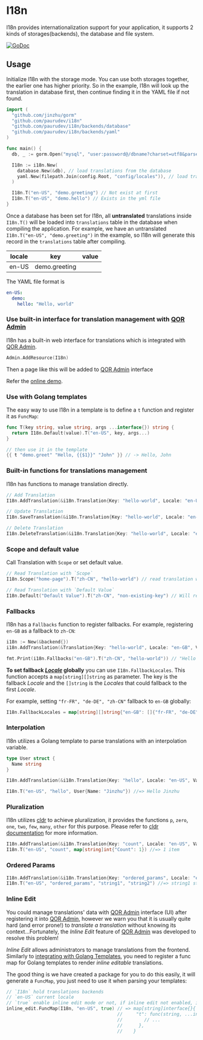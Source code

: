 # I18n

I18n provides internationalization support for your application, it supports 2 kinds of storages(backends), the database and file system.

[![GoDoc](https://godoc.org/github.com/paurudev/i18n?status.svg)](https://godoc.org/github.com/paurudev/i18n)

## Usage

Initialize I18n with the storage mode. You can use both storages together, the earlier one has higher priority. So in the example, I18n will look up the translation in database first, then continue finding it in the YAML file if not found.

```go
import (
  "github.com/jinzhu/gorm"
  "github.com/paurudev/i18n"
  "github.com/paurudev/i18n/backends/database"
  "github.com/paurudev/i18n/backends/yaml"
)

func main() {
  db, _ := gorm.Open("mysql", "user:password@/dbname?charset=utf8&parseTime=True&loc=Local")

  I18n := i18n.New(
    database.New(&db), // load translations from the database
    yaml.New(filepath.Join(config.Root, "config/locales")), // load translations from the YAML files in directory `config/locales`
  )

  I18n.T("en-US", "demo.greeting") // Not exist at first
  I18n.T("en-US", "demo.hello") // Exists in the yml file
}
```

Once a database has been set for I18n, all **untranslated** translations inside `I18n.T()` will be loaded into `translations` table in the database when compiling the application. For example, we have an untranslated `I18n.T("en-US", "demo.greeting")` in the example, so I18n will generate this record in the `translations` table after compiling.

| locale | key           | value  |
| ---    | ---           | ---    |
| en-US  | demo.greeting | &nbsp; |

The YAML file format is

```yaml
en-US:
  demo:
    hello: "Hello, world"
```

### Use built-in interface for translation management with [QOR Admin](http://github.com/paurudev/admin)

I18n has a built-in web interface for translations which is integrated with [QOR Admin](http://github.com/paurudev/admin).

```go
Admin.AddResource(I18n)
```

Then a page like this will be added to [QOR Admin](http://github.com/paurudev/admin) interface

Refer the [online demo](http://demo.getqor.com/admin/translations).

### Use with Golang templates

The easy way to use I18n in a template is to define a `t` function and register it as `FuncMap`:

```go
func T(key string, value string, args ...interface{}) string {
  return I18n.Default(value).T("en-US", key, args...)
}

// then use it in the template
{{ t "demo.greet" "Hello, {{$1}}" "John" }} // -> Hello, John
```

### Built-in functions for translations management

I18n has functions to manage translation directly.

```go
// Add Translation
I18n.AddTranslation(&i18n.Translation{Key: "hello-world", Locale: "en-US", Value: "hello world"})

// Update Translation
I18n.SaveTranslation(&i18n.Translation{Key: "hello-world", Locale: "en-US", Value: "Hello World"})

// Delete Translation
I18n.DeleteTranslation(&i18n.Translation{Key: "hello-world", Locale: "en-US", Value: "Hello World"})
```

### Scope and default value

Call Translation with `Scope` or set default value.

```go
// Read Translation with `Scope`
I18n.Scope("home-page").T("zh-CN", "hello-world") // read translation with translation key `home-page.hello-world`

// Read Translation with `Default Value`
I18n.Default("Default Value").T("zh-CN", "non-existing-key") // Will return default value `Default Value`
```

### Fallbacks

I18n has a `Fallbacks` function to register fallbacks. For example, registering `en-GB` as a fallback to `zh-CN`:

```go
i18n := New(&backend{})
i18n.AddTranslation(&Translation{Key: "hello-world", Locale: "en-GB", Value: "Hello World"})

fmt.Print(i18n.Fallbacks("en-GB").T("zh-CN", "hello-world")) // "Hello World"
```

**To set fallback [*Locale*](https://en.wikipedia.org/wiki/Locale_(computer_software)) globally** you can use `I18n.FallbackLocales`. This function accepts a `map[string][]string` as parameter. The key is the fallback *Locale* and the `[]string` is the *Locales* that could fallback to the first *Locale*.

For example, setting `"fr-FR", "de-DE", "zh-CN"` fallback to `en-GB` globally:

```go
I18n.FallbackLocales = map[string][]string{"en-GB": []{"fr-FR", "de-DE", "zh-CN"}}
```

### Interpolation

I18n utilizes a Golang template to parse translations with an interpolation variable.

```go
type User struct {
  Name string
}

I18n.AddTranslation(&i18n.Translation{Key: "hello", Locale: "en-US", Value: "Hello {{.Name}}"})

I18n.T("en-US", "hello", User{Name: "Jinzhu"}) //=> Hello Jinzhu
```

### Pluralization

I18n utilizes [cldr](https://github.com/theplant/cldr) to achieve pluralization, it provides the functions `p`, `zero`, `one`, `two`, `few`, `many`, `other` for this purpose. Please refer to [cldr documentation](https://github.com/theplant/cldr) for more information.

```go
I18n.AddTranslation(&i18n.Translation{Key: "count", Locale: "en-US", Value: "{{p "Count" (one "{{.Count}} item") (other "{{.Count}} items")}}"})
I18n.T("en-US", "count", map[string]int{"Count": 1}) //=> 1 item
```

### Ordered Params

```go
I18n.AddTranslation(&i18n.Translation{Key: "ordered_params", Locale: "en-US", Value: "{{$1}} {{$2}} {{$1}}"})
I18n.T("en-US", "ordered_params", "string1", "string2") //=> string1 string2 string1
```

### Inline Edit

You could manage translations' data with [QOR Admin](http://github.com/paurudev/admin) interface (UI) after registering it into [QOR Admin](http://github.com/paurudev/admin), however we warn you that it is usually quite hard (and error prone!) to *translate a translation* without knowing its context...Fortunately, the *Inline Edit* feature of [QOR Admin](http://github.com/paurudev/admin) was developed to resolve this problem!

*Inline Edit* allows administrators to manage translations from the frontend. Similarly to [integrating with Golang Templates](#integrate-with-golang-templates), you need to register a func map for Golang templates to render *inline editable* translations.

The good thing is we have created a package for you to do this easily, it will generate a `FuncMap`, you just need to use it when parsing your templates:

```go
// `I18n` hold translations backends
// `en-US` current locale
// `true` enable inline edit mode or not, if inline edit not enabled, it works just like the funcmap in section "Integrate with Golang Templates"
inline_edit.FuncMap(I18n, "en-US", true) // => map[string]interface{}{
                                         //     "t": func(string, ...interface{}) template.HTML {
                                         //        // ...
                                         //      },
                                         //    }
```
